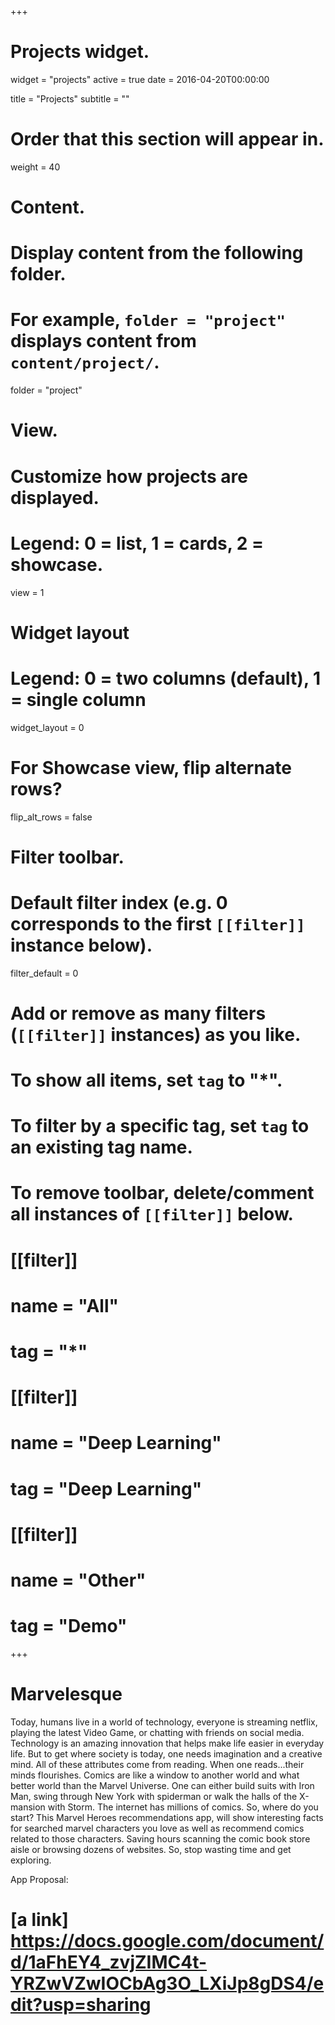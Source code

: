 +++
# Projects widget.
widget = "projects"
active = true
date = 2016-04-20T00:00:00

title = "Projects"
subtitle = ""

# Order that this section will appear in.
weight = 40

# Content.
# Display content from the following folder.
# For example, `folder = "project"` displays content from `content/project/`.
folder = "project"

# View.
# Customize how projects are displayed.
# Legend: 0 = list, 1 = cards, 2 = showcase.
view = 1

# Widget layout
# Legend: 0 = two columns (default), 1 = single column
widget_layout = 0

# For Showcase view, flip alternate rows?
flip_alt_rows = false

# Filter toolbar.

# Default filter index (e.g. 0 corresponds to the first `[[filter]]` instance below).
filter_default = 0

# Add or remove as many filters (`[[filter]]` instances) as you like.
# To show all items, set `tag` to "*".
# To filter by a specific tag, set `tag` to an existing tag name.
# To remove toolbar, delete/comment all instances of `[[filter]]` below.
# [[filter]]
#   name = "All"
#   tag = "*"
#
# [[filter]]
#   name = "Deep Learning"
#   tag = "Deep Learning"
#
# [[filter]]
#   name = "Other"
#   tag = "Demo"

+++

# Marvelesque 
Today, humans live in a world of technology, everyone is streaming netflix, playing the latest Video Game, or chatting with friends on social media.  Technology is an amazing innovation that helps make life easier in everyday life.  But to get where society is today, one needs imagination and a creative mind.  All of these attributes come from reading.  When one reads...their minds flourishes.  Comics are like a window to another world and what better world than the Marvel Universe.  One can either build suits with Iron Man, swing through New York with spiderman or walk the halls of the X-mansion with Storm.  The internet has millions of comics.  So, where do you start?  This Marvel Heroes recommendations app, will show interesting facts for searched marvel characters you love as well as recommend comics related to those characters. Saving hours scanning the comic book store aisle or browsing dozens of websites.  So, stop wasting time and get exploring.

App Proposal:
# [a link] https://docs.google.com/document/d/1aFhEY4_zvjZIMC4t-YRZwVZwIOCbAg3O_LXiJp8gDS4/edit?usp=sharing


